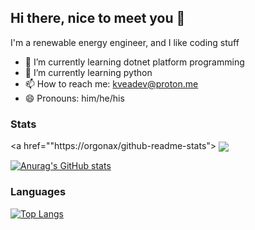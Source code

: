 ## Hi there, nice to meet you 👋

I'm a renewable energy engineer, and I like coding stuff


- 🔭 I’m currently learning dotnet platform programming
- 🌱 I’m currently learning python
- 📫 How to reach me: kveadev@proton.me
- 😄 Pronouns: him/he/his

### Stats
<a href=""https://orgonax/github-readme-stats">
<img align="center" src="https://github-readme-stats.vercel.app/api?username=orgonax&show_icons=true&theme=radical">
</a>

[![Anurag's GitHub stats](https://github-readme-stats.vercel.app/api?username=kveadev&show_icons=true&theme=radical)]()


### Languages
[![Top Langs](https://github-readme-stats.vercel.app/api/top-langs/?username=kveadev)](https://github.com/kveadev/github-readme-stats)
